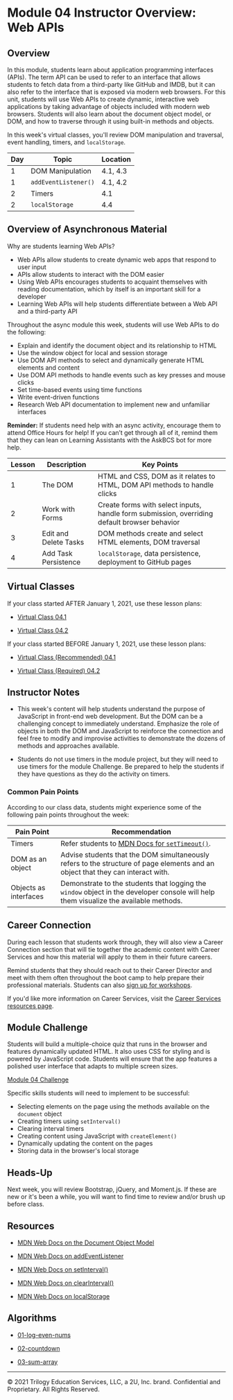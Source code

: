 # Module 04 Instructor Overview: Web APIs

## Overview

In this module, students learn about application programming interfaces (APIs). The term API can be used to refer to an interface that allows students to fetch data from a third-party like GitHub and IMDB, but it can also refer to the interface that is exposed via modern web browsers. For this unit, students will use Web APIs to create dynamic, interactive web applications by taking advantage of objects included with modern web browsers. Students will also learn about the document object model, or DOM, and how to traverse through it using built-in methods and objects.

In this week's virtual classes, you'll review DOM manipulation and traversal, event handling, timers, and `localStorage`.

| Day | Topic                | Location |
| --- | -------------------- | -------- |
| 1   | DOM Manipulation     | 4.1, 4.3 |
| 1   | `addEventListener()` | 4.1, 4.2 |
| 2   | Timers               | 4.1      |
| 2   | `localStorage`       | 4.4      |

## Overview of Asynchronous Material

Why are students learning Web APIs?

* Web APIs allow students to create dynamic web apps that respond to user input
* APIs allow students to interact with the DOM easier
* Using Web APIs encourages students to acquaint themselves with reading documentation, which by itself is an important skill for a developer
* Learning Web APIs will help students differentiate between a Web API and a third-party API

Throughout the async module this week, students will use Web APIs to do the following:

* Explain and identify the document object and its relationship to HTML
* Use the window object for local and session storage
* Use DOM API methods to select and dynamically generate HTML elements and content
* Use DOM API methods to handle events such as key presses and mouse clicks
* Set time-based events using time functions
* Write event-driven functions
* Research Web API documentation to implement new and unfamiliar interfaces

**Reminder:** If students need help with an async activity, encourage them to attend Office Hours for help! If you can’t get through all of it, remind them that they can lean on Learning Assistants with the AskBCS bot for more help.

| Lesson | Description           | Key Points                                                                                   |
| ------ | --------------------- | -------------------------------------------------------------------------------------------- |
| 1      | The DOM               | HTML and CSS, DOM as it relates to HTML, DOM API methods to handle clicks                    |
| 2      | Work with Forms       | Create forms with select inputs, handle form submission, overriding default browser behavior |
| 3      | Edit and Delete Tasks | DOM methods create and select HTML elements, DOM traversal                                   |
| 4      | Add Task Persistence  | `localStorage`, data persistence, deployment to GitHub pages                                 |

## Virtual Classes

If your class started AFTER January 1, 2021, use these lesson plans:

* [Virtual Class 04.1](./04.1-REQUIRED.md)

* [Virtual Class 04.2](./04.2-REQUIRED.md)

If your class started BEFORE January 1, 2021, use these lesson plans:

* [Virtual Class (Recommended) 04.1](./04.1-RECOMMENDED.md)

* [Virtual Class (Required) 04.2](./04.2-REQUIRED.md)

## Instructor Notes

* This week's content will help students understand the purpose of JavaScript in front-end web development. But the DOM can be a challenging concept to immediately understand. Emphasize the role of objects in both the DOM and JavaScript to reinforce the connection and feel free to modify and improvise activities to demonstrate the dozens of methods and approaches available.

* Students do not use timers in the module project, but they will need to use timers for the module Challenge. Be prepared to help the students if they have questions as they do the activity on timers.

### Common Pain Points

According to our class data, students might experience some of the following pain points throughout the week:

| Pain Point            | Recommendation                                                                                                                          |
| --------------------- | --------------------------------------------------------------------------------------------------------------------------------------- |
| Timers                | Refer students to [MDN Docs for `setTimeout()`](https://developer.mozilla.org/en-US/docs/Web/API/WindowOrWorkerGlobalScope/setTimeout). |
| DOM as an object      | Advise students that the DOM simultaneously refers to the structure of page elements and an object that they can interact with.         |
| Objects as interfaces | Demonstrate to the students that logging the `window` object in the developer console will help them visualize the available methods.   |

## Career Connection

During each lesson that students work through, they will also view a Career Connection section that will tie together the academic content with Career Services and how this material will apply to them in their future careers.

Remind students that they should reach out to their Career Director and meet with them often throughout the boot camp to help prepare their professional materials. Students can also [sign up for workshops](https://careerservicesonlineevents.splashthat.com/).

If you'd like more information on Career Services, visit the [Career Services resources page](https://mycareerspot.org/).

## Module Challenge

Students will build a multiple-choice quiz that runs in the browser and features dynamically updated HTML. It also uses CSS for styling and is powered by JavaScript code. Students will ensure that the app features a polished user interface that adapts to multiple screen sizes.

[Module 04 Challenge](../../01-Class-Content/04-Web-APIs/02-Challenge/README.md)

Specific skills students will need to implement to be successful:

* Selecting elements on the page using the methods available on the `document` object
* Creating timers using `setInterval()`
* Clearing interval timers
* Creating content using JavaScript with `createElement()`
* Dynamically updating the content on the pages
* Storing data in the browser's local storage

## Heads-Up

Next week, you will review Bootstrap, jQuery, and Moment.js. If these are new or it's been a while, you will want to find time to review and/or brush up before class.

## Resources

* [MDN Web Docs on the Document Object Model](https://developer.mozilla.org/en-US/docs/Web/API/Document_Object_Model)

* [MDN Web Docs on addEventListener](https://developer.mozilla.org/en-US/docs/Web/API/EventTarget/addEventListener)

* [MDN Web Docs on setInterval()](https://developer.mozilla.org/en-US/docs/Web/API/WindowOrWorkerGlobalScope/setInterval)

* [MDN Web Docs on clearInterval()](https://developer.mozilla.org/en-US/docs/Web/API/WindowOrWorkerGlobalScope/clearInterval)

* [MDN Web Docs on localStorage](https://developer.mozilla.org/en-US/docs/Web/API/Window/localStorage)

## Algorithms

* [01-log-even-nums](../../01-Class-Content/04-Web-APIs/03-Algorithms/01-log-even-nums)

* [02-countdown](../../01-Class-Content/04-Web-APIs/03-Algorithms/02-countdown)

* [03-sum-array](../../01-Class-Content/04-Web-APIs/03-Algorithms/03-sum-array)

---
© 2021 Trilogy Education Services, LLC, a 2U, Inc. brand. Confidential and Proprietary. All Rights Reserved.
